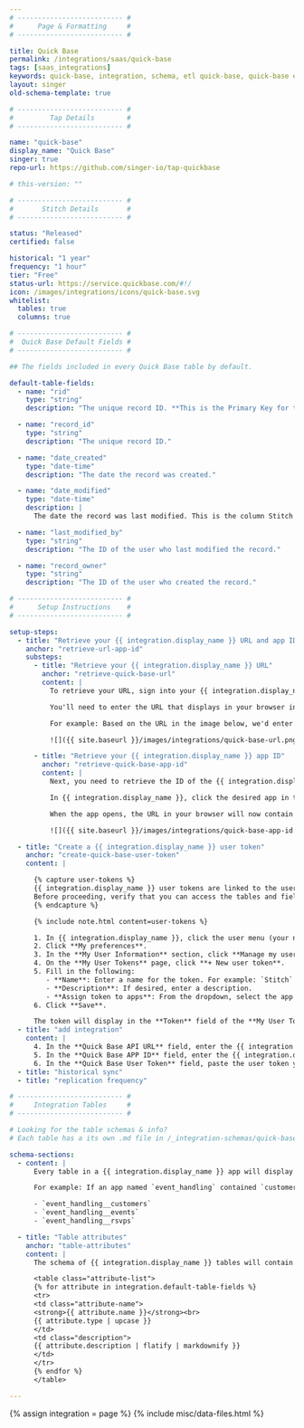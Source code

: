 ```yaml
---
# -------------------------- #
#      Page & Formatting     #
# -------------------------- #

title: Quick Base
permalink: /integrations/saas/quick-base
tags: [saas_integrations]
keywords: quick-base, integration, schema, etl quick-base, quick-base etl, quick-base schema
layout: singer
old-schema-template: true

# -------------------------- #
#         Tap Details        #
# -------------------------- #

name: "quick-base"
display_name: "Quick Base"
singer: true
repo-url: https://github.com/singer-io/tap-quickbase

# this-version: ""

# -------------------------- #
#       Stitch Details       #
# -------------------------- #

status: "Released"
certified: false

historical: "1 year"
frequency: "1 hour"
tier: "Free"
status-url: https://service.quickbase.com/#!/
icon: /images/integrations/icons/quick-base.svg
whitelist:
  tables: true
  columns: true

# -------------------------- #
#  Quick Base Default Fields #
# -------------------------- #

## The fields included in every Quick Base table by default.

default-table-fields:
  - name: "rid"
    type: "string"
    description: "The unique record ID. **This is the Primary Key for the table.**"

  - name: "record_id"
    type: "string"
    description: "The unique record ID."

  - name: "date_created"
    type: "date-time"
    description: "The date the record was created."

  - name: "date_modified"
    type: "date-time"
    description: |
      The date the record was last modified. This is the column Stitch will use as a [Replication Key]({{ link.replication.rep-keys | prepend: site.baseurl }}).

  - name: "last_modified_by"
    type: "string"
    description: "The ID of the user who last modified the record."

  - name: "record_owner"
    type: "string"
    description: "The ID of the user who created the record."

# -------------------------- #
#      Setup Instructions    #
# -------------------------- #

setup-steps:
  - title: "Retrieve your {{ integration.display_name }} URL and app ID"
    anchor: "retrieve-url-app-id"
    substeps:
      - title: "Retrieve your {{ integration.display_name }} URL"
        anchor: "retrieve-quick-base-url"
        content: |
          To retrieve your URL, sign into your {{ integration.display_name }} account.

          You'll need to enter the URL that displays in your browser into Stitch. You should include the `https://` portion, and omit anything after `db/`.

          For example: Based on the URL in the image below, we'd enter `https://stitchdata.quickbase.com/db/` into Stitch:

          ![]({{ site.baseurl }}/images/integrations/quick-base-url.png)

      - title: "Retrieve your {{ integration.display_name }} app ID"
        anchor: "retrieve-quick-base-app-id"
        content: |
          Next, you need to retrieve the ID of the {{ integration.display_name }} app you want to replicate data from.

          In {{ integration.display_name }}, click the desired app in the **My Apps** section.

          When the app opens, the URL in your browser will now contain the app's ID. This is the alpha-numeric string after `db/`. In this example, the app ID is `bngf9ix7e`.

          ![]({{ site.baseurl }}/images/integrations/quick-base-app-id.png)

  - title: "Create a {{ integration.display_name }} user token"
    anchor: "create-quick-base-user-token"
    content: |

      {% capture user-tokens %}
      {{ integration.display_name }} user tokens are linked to the user who creates them. This means that Stitch will only be able to access the same data in {{ integration.display_name }} as the user who creates the token.<br><br>
      Before proceeding, verify that you can access the tables and fields in {{ integration.display_name }} that you want to replicate.
      {% endcapture %}

      {% include note.html content=user-tokens %}

      1. In {{ integration.display_name }}, click the user menu (your name) in the top right corner.
      2. Click **My preferences**.
      3. In the **My User Information** section, click **Manage my user tokens for [company name] realm...**, located next to **Manage User Tokens**.
      4. On the **My User Tokens** page, click **+ New user token**.
      5. Fill in the following:
         - **Name**: Enter a name for the token. For example: `Stitch`
         - **Description**: If desired, enter a description.
         - **Assign token to apps**: From the dropdown, select the app you want to replicate data from.
      6. Click **Save**.

      The token will display in the **Token** field of the **My User Tokens** page. Keep this page open for now - you'll need it to complete the next step.
  - title: "add integration"
    content: |
      4. In the **Quick Base API URL** field, enter the {{ integration.display_name }} URL you retrieved in Step 1. For example: `https://stitchdata.quickbase.com/db/`
      5. In the **Quick Base APP ID** field, enter the {{ integration.display_name }} app ID you retrieved in Step 1. For example: `bngf9ix7e`
      6. In the **Quick Base User Token** field, paste the user token you created in Step 2.
  - title: "historical sync"
  - title: "replication frequency"

# -------------------------- #
#     Integration Tables     #
# -------------------------- #

# Looking for the table schemas & info?
# Each table has a its own .md file in /_integration-schemas/quick-base

schema-sections:
  - content: |
      Every table in a {{ integration.display_name }} app will display as a selectable table in the Stitch app. Tables are named according to this convention: `[app_name]__[table_name]`.

      For example: If an app named `event_handling` contained `customers`, `events`, and `rsvps` tables, you could expect the following tables to be created in your destination:

      - `event_handling__customers`
      - `event_handling__events`
      - `event_handling__rsvps`

  - title: "Table attributes"
    anchor: "table-attributes"
    content: |
      The schema of {{ integration.display_name }} tables will contain the fields the user linked with the [user token](#create-quick-base-user-token) has access to, along with a handful of other fields:

      <table class="attribute-list">
      {% for attribute in integration.default-table-fields %}
      <tr>
      <td class="attribute-name">
      <strong>{{ attribute.name }}</strong><br>
      {{ attribute.type | upcase }}
      </td>
      <td class="description">
      {{ attribute.description | flatify | markdownify }}
      </td>
      </tr>
      {% endfor %}
      </table>

---
```

{% assign integration = page %}
{% include misc/data-files.html %}


